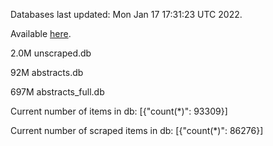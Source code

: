 Databases last updated: Mon Jan 17 17:31:23 UTC 2022. 

Available [here](https://github.com/cbeauhilton/ash-db/releases).

2.0M	unscraped.db

92M	abstracts.db

697M	abstracts_full.db

Current number of items in db:
[{"count(*)": 93309}]

Current number of scraped items in db:
[{"count(*)": 86276}]
